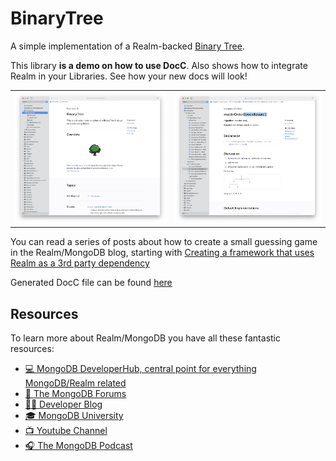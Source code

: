 # BinaryTree

A simple implementation of a Realm-backed [Binary Tree](https://en.wikipedia.org/wiki/Binary_tree).
 
This library __is a demo on how to use DocC__. Also shows how to integrate Realm in your Libraries. See how your new docs will look!

| |  |
| --- | --- | 
|![](img/main-page.png) | ![](img/tree-traversable.png) |


You can read a series of posts about how to create a small guessing game in the Realm/MongoDB blog, starting with [Creating a framework that uses Realm as a 3rd party dependency](https://www.mongodb.com/developer/how-to/adding-realm-as-dependency-ios-framework/)

Generated DocC file can be found [here](https://github.com/mongodb-developer/realm-binary-tree-docc)

## Resources

To learn more about Realm/MongoDB you have all these fantastic resources:

- [💻 MongoDB DeveloperHub, central point for everything MongoDB/Realm related](https://www.mongodb.com/developer)
- [💬 The MongoDB Forums](https://www.mongodb.com/community/forums/)
- [👩‍💻 Developer Blog](https://developer.mongodb.com/learn/?content=Articles#main)
- [🎓 MongoDB University](https://university.mongodb.com/)
- [📺 Youtube Channel](https://www.youtube.com/c/MongoDBofficial)
- [🎧 The MongoDB Podcast](https://developer.mongodb.com/learn/?content=Podcasts#main)
